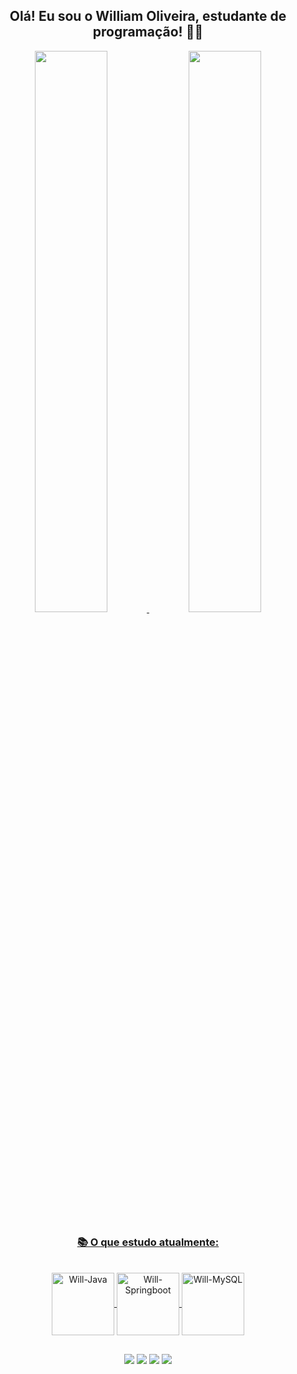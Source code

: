 <div align="center"><h2> Olá! Eu sou o William Oliveira, estudante de programação! 🧙‍♂️  </h2></div>
<div align="center">
  <a href="https://github.com/pWillOliveira">
  <img width="48%" src="https://github-readme-stats.sigma-five.vercel.app/api?username=pwilloliveira&show_icons=true&theme=tokyonight&include_all_commits=true&count_private=true"/>
  <img width="48%" src="https://github-readme-stats.sigma-five.vercel.app/api/top-langs/?username=pwilloliveira&layout=compact&langs_count=7&theme=tokyonight"/>  
</div>
<div align="center">
  <h3>📚 O que estudo atualmente:</h3> 

<div style="display: inline_block"><br>
  <img align="center" alt="Will-Java" height="100" width="100" src="https://cdn.jsdelivr.net/gh/devicons/devicon/icons/java/java-original-wordmark.svg">
  <img align="center" alt="Will-Springboot" height="100" width="100" src="https://cdn.jsdelivr.net/gh/devicons/devicon/icons/spring/spring-original-wordmark.svg">
  <img align="center" alt="Will-MySQL" height="100" width="100" src="https://cdn.jsdelivr.net/gh/devicons/devicon/icons/mysql/mysql-original-wordmark.svg">
</div>

  ##
  
<div>
  <a href="https://www.linkedin.com/in/pwilloliveira/" target="_blank"><img src="https://img.shields.io/badge/-LinkedIn-%230077B5?style=for-the-badge&logo=linkedin&logoColor=white" target="_blank"></a> 
  <a href="https://www.instagram.com/willzinoliveira/" target="_blank"><img src="https://img.shields.io/badge/-Instagram-%23E4405F?style=for-the-badge&logo=instagram&logoColor=white" target="_blank"></a>
 	<a href="https://www.twitch.tv/willzinoliveira" target="_blank"><img src="https://img.shields.io/badge/Twitch-9146FF?style=for-the-badge&logo=twitch&logoColor=white" target="_blank"></a> 
  <a href = "mailto:poliveira.william@gmail.com"><img src="https://img.shields.io/badge/-Gmail-%23333?style=for-the-badge&logo=gmail&logoColor=white" target="_blank"></a>
</div>
